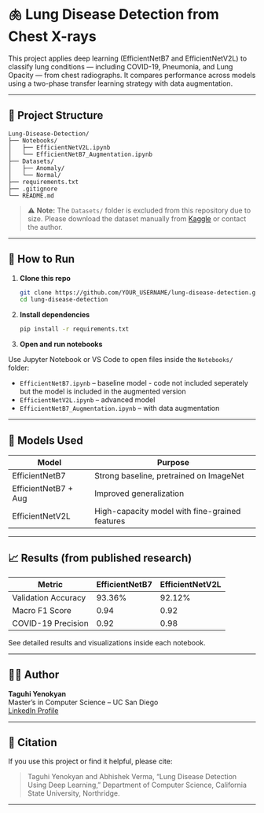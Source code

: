 # 🫁 Lung Disease Detection from Chest X-rays

This project applies deep learning (EfficientNetB7 and EfficientNetV2L) to classify lung conditions — including COVID-19, Pneumonia, and Lung Opacity — from chest radiographs. It compares performance across models using a two-phase transfer learning strategy with data augmentation.

---

## 📂 Project Structure

```
Lung-Disease-Detection/
├── Notebooks/
│   ├── EfficientNetV2L.ipynb
│   └── EfficientNetB7_Augmentation.ipynb
├── Datasets/
│   ├── Anomaly/
│   └── Normal/
├── requirements.txt
├── .gitignore
└── README.md
```

> ⚠️ **Note:** The `Datasets/` folder is excluded from this repository due to size. Please download the dataset manually from [Kaggle](https://www.kaggle.com/datasets/fatemehmehrparvar/lung-disease) or contact the author.

---

## 🚀 How to Run

1. **Clone this repo**
   ```bash
   git clone https://github.com/YOUR_USERNAME/lung-disease-detection.git
   cd lung-disease-detection
   ```

2. **Install dependencies**
   ```bash
   pip install -r requirements.txt
   ```

3. **Open and run notebooks**

Use Jupyter Notebook or VS Code to open files inside the `Notebooks/` folder:

- `EfficientNetB7.ipynb` – baseline model - code not included seperately but the model is included in the augmented version 
- `EfficientNetV2L.ipynb` – advanced model  
- `EfficientNetB7_Augmentation.ipynb` – with data augmentation  

---

## 🧪 Models Used

| Model                | Purpose                              |
|----------------------|--------------------------------------|
| EfficientNetB7       | Strong baseline, pretrained on ImageNet |
| EfficientNetB7 + Aug | Improved generalization              |
| EfficientNetV2L      | High-capacity model with fine-grained features |

---

## 📈 Results (from published research)

| Metric              | EfficientNetB7 | EfficientNetV2L |
|---------------------|----------------|-----------------|
| Validation Accuracy | 93.36%         | 92.12%          |
| Macro F1 Score      | 0.94           | 0.92            |
| COVID-19 Precision  | 0.92           | 0.98            |

See detailed results and visualizations inside each notebook.

---

## 👩‍💻 Author

**Taguhi Yenokyan**  
Master’s in Computer Science – UC San Diego  
[LinkedIn Profile](https://www.linkedin.com/in/taguhiyenokyan)

---

## 📜 Citation

If you use this project or find it helpful, please cite:

> Taguhi Yenokyan and Abhishek Verma, “Lung Disease Detection Using Deep Learning,” Department of Computer Science, California State University, Northridge.

---
